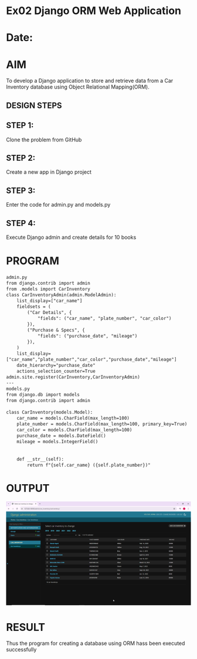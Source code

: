 # Ex02 Django ORM Web Application
# Date:
# AIM
To develop a Django application to store and retrieve data from a Car Inventory database using Object Relational Mapping(ORM).
## DESIGN STEPS
## STEP 1:
Clone the problem from GitHub

## STEP 2:
Create a new app in Django project

## STEP 3:
Enter the code for admin.py and models.py

## STEP 4:
Execute Django admin and create details for 10 books

# PROGRAM
```
admin.py
from django.contrib import admin
from .models import CarInventory
class CarInventoryAdmin(admin.ModelAdmin):
    list_display=["car_name"]
    fieldsets = (
        ("Car Details", {
            "fields": ("car_name", "plate_number", "car_color")
        }),
        ("Purchase & Specs", {
            "fields": ("purchase_date", "mileage")
        }),
    )
    list_display=["car_name","plate_number","car_color","purchase_date","mileage"]
    date_hierarchy="purchase_date"
    actions_selection_counter=True
admin.site.register(CarInventory,CarInventoryAdmin)
---
models.py
from django.db import models
from django.contrib import admin

class CarInventory(models.Model): 
    car_name = models.CharField(max_length=100)
    plate_number = models.CharField(max_length=100, primary_key=True)
    car_color = models.CharField(max_length=100)
    purchase_date = models.DateField()   
    mileage = models.IntegerField()


    def __str__(self):
        return f"{self.car_name} ({self.plate_number})"

```
# OUTPUT
![alt text](image.png)

# RESULT
Thus the program for creating a database using ORM hass been executed successfully
